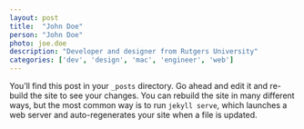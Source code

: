 ```yaml
---
layout: post
title:  "John Doe"
person: "John Doe"
photo: joe.doe
description: "Developer and designer from Rutgers University"
categories: ['dev', 'design', 'mac', 'engineer', 'web']
---
```


You’ll find this post in your `_posts` directory. Go ahead and edit it and re-build the site to see your changes. You can rebuild the site in many different ways, but the most common way is to run `jekyll serve`, which launches a web server and auto-regenerates your site when a file is updated.
